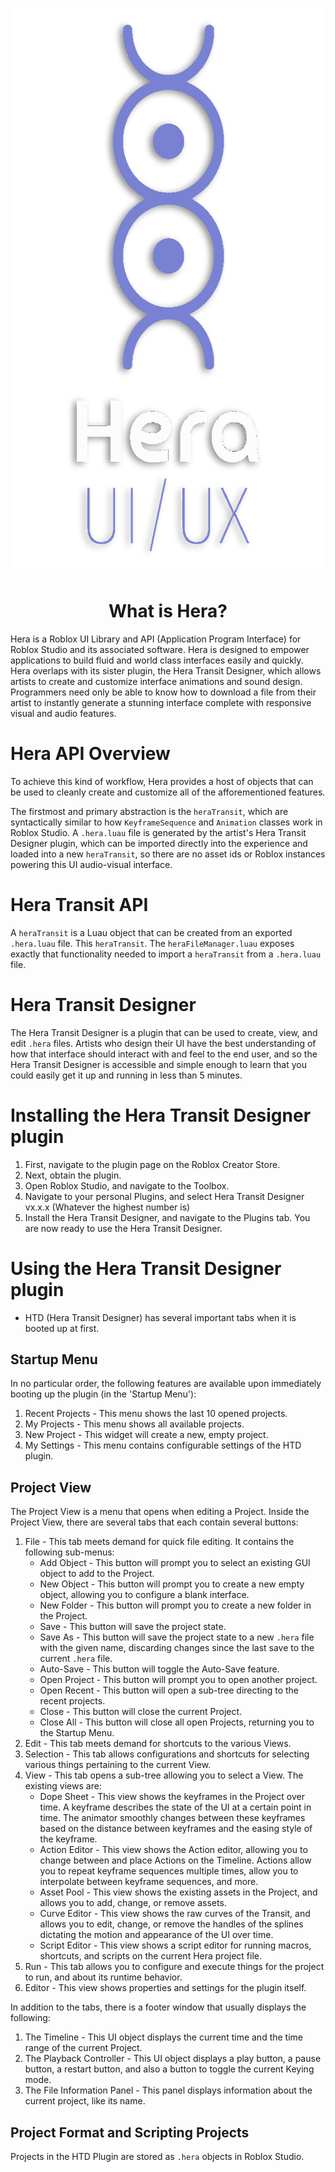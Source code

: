 <p align="center">
  <img width="570" height="906" src="../../../../../assets/HeraTextLogoDarkMode.png">
</p>

<div align="center">

# What is Hera?
</div>
Hera is a Roblox UI Library and API (Application Program Interface) for Roblox Studio and its associated software. Hera is designed to empower applications to build fluid and world class interfaces easily and quickly. Hera overlaps with its sister plugin, the Hera Transit Designer, which allows artists to create and customize interface animations and sound design. Programmers need only be able to know how to download a file from their artist to instantly generate a stunning interface complete with responsive visual and audio features.

# Hera API Overview
To achieve this kind of workflow, Hera provides a host of objects that can be used to cleanly create and customize all of the afforementioned features.

The firstmost and primary abstraction is the `heraTransit`, which are syntactically similar to how `KeyframeSequence` and `Animation` classes work in Roblox Studio. A `.hera.luau` file is generated by the artist's Hera Transit Designer plugin, which can be imported directly into the experience and loaded into a new `heraTransit`, so there are no asset ids or Roblox instances powering this UI audio-visual interface.

# Hera Transit API
A `heraTransit` is a Luau object that can be created from an exported `.hera.luau` file. This `heraTransit`. The `heraFileManager.luau` exposes exactly that functionality needed to import a `heraTransit` from a `.hera.luau` file.

# Hera Transit Designer
The Hera Transit Designer is a plugin that can be used to create, view, and edit `.hera` files. Artists who design their UI have the best understanding of how that interface should interact with and feel to the end user, and so the Hera Transit Designer is accessible and simple enough to learn that you could easily get it up and running in less than 5 minutes.

# Installing the Hera Transit Designer plugin
1. First, navigate to the plugin page on the Roblox Creator Store.
2. Next, obtain the plugin.
3. Open Roblox Studio, and navigate to the Toolbox.
4. Navigate to your personal Plugins, and select Hera Transit Designer vx.x.x (Whatever the highest number is)
5. Install the Hera Transit Designer, and navigate to the Plugins tab. You are now ready to use the Hera Transit Designer.

# Using the Hera Transit Designer plugin
- HTD (Hera Transit Designer) has several important tabs when it is booted up at first.

## Startup Menu
In no particular order, the following features are available upon immediately booting up the plugin (in the 'Startup Menu'):
1. Recent Projects - This menu shows the last 10 opened projects.
2. My Projects - This menu shows all available projects.
3. New Project - This widget will create a new, empty project.
4. My Settings - This menu contains configurable settings of the HTD plugin.

## Project View
The Project View is a menu that opens when editing a Project.
Inside the Project View, there are several tabs that each contain several buttons:
1. File - This tab meets demand for quick file editing. It contains the following sub-menus:
    - Add Object - This button will prompt you to select an existing GUI object to add to the Project.
    - New Object - This button will prompt you to create a new empty object, allowing you to configure a blank interface.
    - New Folder - This button will prompt you to create a new folder in the Project.
    - Save - This button will save the project state.
    - Save As - This button will save the project state to a new `.hera` file with the given name, discarding changes since the last save to the current `.hera` file.
    - Auto-Save - This button will toggle the Auto-Save feature.
    - Open Project - This button will prompt you to open another project.
    - Open Recent - This button will open a sub-tree directing to the recent projects.
    - Close - This button will close the current Project.
    - Close All - This button will close all open Projects, returning you to the Startup Menu.
2. Edit - This tab meets demand for shortcuts to the various Views.
3. Selection - This tab allows configurations and shortcuts for selecting various things pertaining to the current View.
4. View - This tab opens a sub-tree allowing you to select a View. The existing views are:
    - Dope Sheet - This view shows the keyframes in the Project over time. A keyframe describes the state of the UI at a certain point in time. The animator smoothly changes between these keyframes based on the distance between keyframes and the easing style of the keyframe.
    - Action Editor - This view shows the Action editor, allowing you to change between and place Actions on the Timeline. Actions allow you to repeat keyframe sequences multiple times, allow you to interpolate between keyframe sequences, and more.
    - Asset Pool - This view shows the existing assets in the Project, and allows you to add, change, or remove assets.
    - Curve Editor - This view shows the raw curves of the Transit, and allows you to edit, change, or remove the handles of the splines dictating the motion and appearance of the UI over time.
    - Script Editor - This view shows a script editor for running macros, shortcuts, and scripts on the current Hera project file.
5. Run - This tab allows you to configure and execute things for the project to run, and about its runtime behavior.
6. Editor - This view shows properties and settings for the plugin itself.

In addition to the tabs, there is a footer window that usually displays the following:
1. The Timeline - This UI object displays the current time and the time range of the current Project.
2. The Playback Controller - This UI object displays a play button, a pause button, a restart button, and also a button to toggle the current Keying mode.
3. The File Information Panel - This panel displays information about the current project, like its name.

## Project Format and Scripting Projects
Projects in the HTD Plugin are stored as `.hera` objects in Roblox Studio.